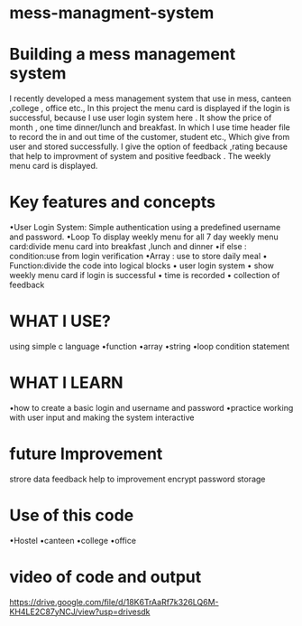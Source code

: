 # mess-managment-system
# Building a mess management system 
I recently developed a mess management system that use in mess, canteen ,college , office etc.,
In this project the menu card is displayed if the login is successful, because I use user login system here .
It show the price of month , one time dinner/lunch and breakfast.
In which I use time header file  to record the in and out time of the customer, student etc.,
Which give from user and stored successfully.
I give the option of feedback ,rating because that help to improvment of system and positive feedback .
The weekly menu card is displayed.

# Key features and concepts 
•User Login System:
Simple authentication using a predefined username and password.
•Loop
To display weekly menu for all 7 day 
weekly menu card:divide menu card into breakfast ,lunch and  dinner 
•if else : condition:use from login verification 
•Array : use to store daily meal
• Function:divide the code into logical blocks
• user login system 
• show weekly menu card if login is successful 
• time is recorded 
• collection of feedback 

# WHAT I USE?
using simple c language 
•function
•array
•string
•loop
condition statement 

# WHAT I LEARN 
•how to create a basic login and username and password 
•practice working with user input and making the system interactive

# future Improvement 
strore data 
feedback help to improvement
encrypt password storage

# Use of this code 
•Hostel
•canteen
•college
•office
# video of code and output 
https://drive.google.com/file/d/18K6TrAaRf7k326LQ6M-KH4LE2C87yNCJ/view?usp=drivesdk

